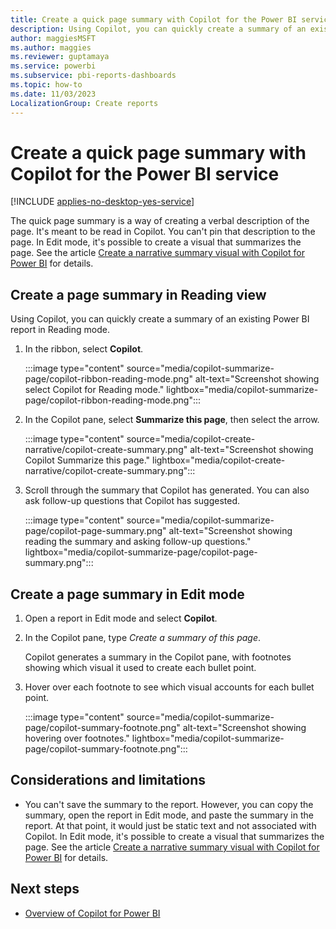 ```yaml
---
title: Create a quick page summary with Copilot for the Power BI service
description: Using Copilot, you can quickly create a summary of an existing Power BI report in Reading mode.
author: maggiesMSFT
ms.author: maggies
ms.reviewer: guptamaya
ms.service: powerbi
ms.subservice: pbi-reports-dashboards
ms.topic: how-to
ms.date: 11/03/2023
LocalizationGroup: Create reports
---
```


# Create a quick page summary with Copilot for the Power BI service

[!INCLUDE [applies-no-desktop-yes-service](../includes/applies-no-desktop-yes-service.md)]

The quick page summary is a way of creating a verbal description of the page. It's meant to be read in Copilot. You can't pin that description to the page. In Edit mode, it's possible to create a visual that summarizes the page. See the article [Create a narrative summary visual with Copilot for Power BI](copilot-create-narrative.md) for details.

## Create a page summary in Reading view

Using Copilot, you can quickly create a summary of an existing Power BI report in Reading mode.

1. In the ribbon, select **Copilot**.

    :::image type="content" source="media/copilot-summarize-page/copilot-ribbon-reading-mode.png" alt-text="Screenshot showing select Copilot for Reading mode." lightbox="media/copilot-summarize-page/copilot-ribbon-reading-mode.png":::

1. In the Copilot pane, select **Summarize this page**, then select the arrow.

    :::image type="content" source="media/copilot-create-narrative/copilot-create-summary.png" alt-text="Screenshot showing Copilot Summarize this page." lightbox="media/copilot-create-narrative/copilot-create-summary.png":::

1. Scroll through the summary that Copilot has generated. You can also ask follow-up questions that Copilot has suggested.

    :::image type="content" source="media/copilot-summarize-page/copilot-page-summary.png" alt-text="Screenshot showing reading the summary and asking follow-up questions." lightbox="media/copilot-summarize-page/copilot-page-summary.png":::

## Create a page summary in Edit mode

1. Open a report in Edit mode and select **Copilot**.
1. In the Copilot pane, type *Create a summary of this page*.

    Copilot generates a summary in the Copilot pane, with footnotes showing which visual it used to create each bullet point.

1. Hover over each footnote to see which visual accounts for each bullet point.

    :::image type="content" source="media/copilot-summarize-page/copilot-summary-footnote.png" alt-text="Screenshot showing hovering over footnotes." lightbox="media/copilot-summarize-page/copilot-summary-footnote.png":::

## Considerations and limitations

- You can't save the summary to the report. However, you can copy the summary, open the report in Edit mode, and paste the summary in the report. At that point, it would just be static text and not associated with Copilot. In Edit mode, it's possible to create a visual that summarizes the page. See the article [Create a narrative summary visual with Copilot for Power BI](copilot-create-narrative.md) for details.

## Next steps

- [Overview of Copilot for Power BI](copilot-introduction.md)